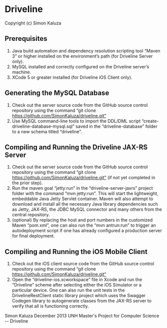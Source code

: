 Driveline
=========

Copyright (c) Simon Kaluza

Prerequisites
------------------
1.	Java build automation and dependency resolution scripting tool “Maven 3” or higher installed on the environment’s path (for Driveline Server only).
2.	MySQL installed and correctly configured on the Driveline server’s machine.
3.	XCode 5 or greater installed (for Driveline iOS Client only).

Generating the MySQL Database
---------------------------------------------
1.	Check out the server source code from the GitHub source control repository using the command “git clone https://github.com/SimonKaluza/driveline.git”
2.	  Use MySQL command-line tools to import the DDL/DML script “create-driveline-database-mysql.sql” saved in the “driveline-database” folder to a new schema titled “driveline”.

Compiling and Running the Driveline JAX-RS Server
-----------------------------------------------------------------------

1.	Check out the server source code from the GitHub source control repository using the command “git clone https://github.com/SimonKaluza/driveline.git” (if not yet completed in the prior step).
2.	Run the maven goal “jetty:run” in the “driveline-server-jaxrs” project folder with the command “mvn jetty:run”.  This will start the lightweight, embeddable Java Jetty Servlet container.  Maven will also attempt to download and install all the necessary Java library dependencies such as Jetty, JAX-RS, the JDBC MySQL connector and many others from the central repository.
3.	(optional) By replacing the host and port numbers in the customized Maven “pom.xml”, one can also run the “mvn antrun:run” to trigger an autodeployment script if one has already configured a production server for final deployment. 

Compiling and Running the iOS Mobile Client
--------------------------------------------------------------
1.	Check out the iOS client source code from the GitHub source control repository using the command “git clone https://github.com/SimonKaluza/driveline.git”
2.	Open the “driveline-ios.xcworkspace” file in Xcode and run the “Driveline” scheme after selecting either the iOS Simulator or a particular device.  One can also run the unit tests in the DrivelineRestClient static library project which uses the Swagger Codegen library to autogenerate classes from the JAX-RS server to verify that all is functioning correctly.

Simon Kaluza
December 2013
UNH Master's Project for Computer Science -- Driveline
